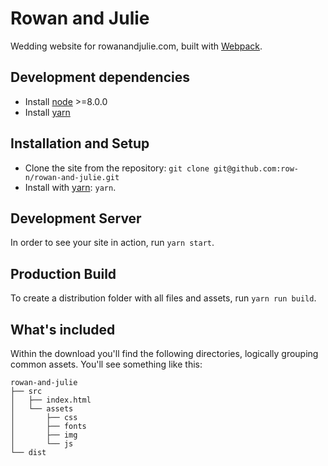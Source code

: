 # Rowan and Julie

Wedding website for rowanandjulie.com, built with [Webpack](https://webpack.js.org/).

## Development dependencies

* Install [node](https://nodejs.org/en/) >=8.0.0
* Install [yarn](https://yarnpkg.com/en/docs/install)

## Installation and Setup

* Clone the site from the repository: `git clone git@github.com:row-n/rowan-and-julie.git`
* Install with [yarn](https://yarnpkg.com): `yarn`.

## Development Server

In order to see your site in action, run `yarn start`.

## Production Build

To create a distribution folder with all files and assets, run `yarn run build`.

## What's included

Within the download you'll find the following directories, logically grouping common assets. You'll see something like this:

```
rowan-and-julie
├── src
│   ├── index.html
│   └── assets
│       ├── css
│       ├── fonts
│       ├── img
│       └── js
└── dist
```
